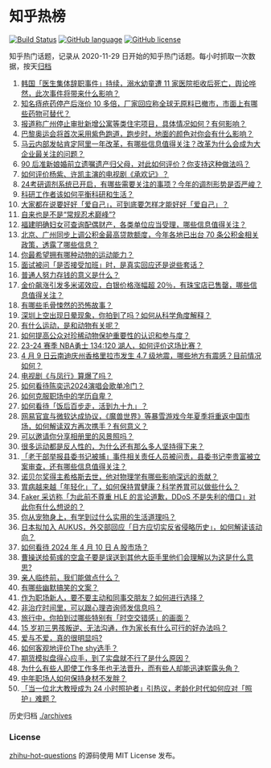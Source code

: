 # 知乎热榜
[![Build Status](https://github.com/ToWeLong/zhihu-hot-questions/workflows/CI/badge.svg)](https://github.com/ToWeLong/zhihu-hot-questions/actions)
[![GitHub language](https://img.shields.io/badge/language-golang-orange.svg)](https://golang.org/)
[![GitHub license](https://img.shields.io/github/license/ToWeLong/zhihu-hot-questions)](https://github.com/ToWeLong/zhihu-hot-questions/blob/main/LICENSE)

知乎热门话题，记录从 2020-11-29 日开始的知乎热门话题。每小时抓取一次数据，按天[归档](./archives)

<!-- BEGIN -->

1. [韩国「医生集体辞职事件」持续，溺水幼童遭 11 家医院拒收后死亡，舆论哗然，此次事件将带来什么影响？](https://www.zhihu.com/question/652458555)
1. [知名痔疮药停产后涨价 10 多倍，厂家回应称全球无原料已撤市，市面上有哪些药物可替代？](https://www.zhihu.com/question/652339591)
1. [报道称广州停止审批新增公寓等类住宅项目，具体情况如何？有何影响？](https://www.zhihu.com/question/652407552)
1. [巴黎奥运会将首次采用紫色跑道，跑步时，地面的颜色对你会有什么影响？](https://www.zhihu.com/question/652381331)
1. [马云内部发帖肯定阿里一年改革，有哪些信息值得关注？改革为什么会成为大企业最关注的问题？](https://www.zhihu.com/question/652456303)
1. [90 后准新娘婚前立遗嘱遗产归父母，对此如何评价？你支持这种做法吗？](https://www.zhihu.com/question/652379094)
1. [如何评价杨紫、许凯主演的电视剧《承欢记》？](https://www.zhihu.com/question/652389646)
1. [24考研调剂系统已开启，有哪些需要关注的事项？今年的调剂形势是否严峻？](https://www.zhihu.com/question/652187108)
1. [科研工作者该如何平衡科研和生活？](https://www.zhihu.com/question/652294237)
1. [大家都在说要好好「爱自己」，可到底要怎样才能好好「爱自己」？](https://www.zhihu.com/question/652297478)
1. [自来也是不是“常规忍术巅峰”?](https://www.zhihu.com/question/639172448)
1. [福建明确妇女可查询配偶财产，各类单位应当受理，哪些信息值得关注？](https://www.zhihu.com/question/652507587)
1. [北京、广州同步上调公积金最高贷款额度，今年各地已出台 70 条公积金相关政策，透露了哪些信息？](https://www.zhihu.com/question/652364268)
1. [你最希望拥有哪种动物的运动能力？](https://www.zhihu.com/question/652333009)
1. [面试被问「是否接受加班」时，是真实回应还是说些套话？](https://www.zhihu.com/question/651409430)
1. [普通人努力存钱的意义是什么？](https://www.zhihu.com/question/652182669)
1. [金价飙涨引发多米诺效应，白银价格涨幅超 20％，有珠宝店已售罄，哪些信息值得关注？](https://www.zhihu.com/question/652496414)
1. [有哪些毛骨悚然的恐怖故事？](https://www.zhihu.com/question/645530974)
1. [深圳上空出现日晕现象，你拍到了吗？如何从科学角度解释？](https://www.zhihu.com/question/652472012)
1. [有什么运动，是和动物有关呢？](https://www.zhihu.com/question/652274275)
1. [如何提高公众对珍稀动物保护重要性的认识和参与度？](https://www.zhihu.com/question/652450857)
1. [23-24 赛季 NBA勇士 134:120 湖人，如何评价这场比赛？](https://www.zhihu.com/question/652452509)
1. [4 月 9 日云南迪庆州香格里拉市发生 4.7 级地震，哪些地方有震感？目前情况如何？](https://www.zhihu.com/question/652417063)
1. [电视剧《与凤行》算爆了吗？](https://www.zhihu.com/question/649560355)
1. [如何看待陈奕迅2024演唱会歌单冷门？](https://www.zhihu.com/question/652417802)
1. [如何克服职场中的学历自卑？](https://www.zhihu.com/question/651207530)
1. [如何看待「饭后百步走，活到九十九」？](https://www.zhihu.com/question/650740172)
1. [网易官宣与微软达成协议，《魔兽世界》等暴雪游戏今年夏季将重返中国市场，如何解读双方再次携手？有何意义？](https://www.zhihu.com/question/652452659)
1. [可以邀请你分享相册里的风景照吗？](https://www.zhihu.com/question/652452058)
1. [很多运动都是反人性的，为什么还有那么多人坚持得下来？](https://www.zhihu.com/question/652366064)
1. [「老干部举报县委书记被捕」事件相关责任人员被问责，县委书记李贵富被立案审查，还有哪些信息值得关注？](https://www.zhihu.com/question/652409151)
1. [诺贝尔奖得主希格斯去世，他对物理学有哪些影响深远的贡献？](https://www.zhihu.com/question/652463411)
1. [胃病越来越「年轻化」了，如何保持胃健康？科学养胃可以做些什么？](https://www.zhihu.com/question/652368364)
1. [Faker 采访称「为此前不尊重 HLE 的言论道歉，DDoS 不是失利的借口」对此你有什么想说的？](https://www.zhihu.com/question/652340065)
1. [你从宠物身上，有学到过什么实用的生活道理吗？](https://www.zhihu.com/question/650460857)
1. [日本拟加入 AUKUS，外交部回应「日方应切实反省侵略历史」，如何解读该动向？](https://www.zhihu.com/question/652375536)
1. [如何看待 2024 年 4 月 10 日 A 股市场？](https://www.zhihu.com/question/652454654)
1. [曹操送给荀彧的空盒子要是误送到其他大臣手里他们会理解以为这是什么意思?](https://www.zhihu.com/question/651584811)
1. [亲人临终前，我们能做点什么？](https://www.zhihu.com/question/652366928)
1. [有哪些幽默搞笑的文案？](https://www.zhihu.com/question/647240488)
1. [作为职场新人，要不要主动和同事交朋友？如何进行选择？](https://www.zhihu.com/question/651409603)
1. [非治疗时间里，可以跟心理咨询师发信息吗？](https://www.zhihu.com/question/651999612)
1. [旅行中，你拍到过哪些特别有「时空交错感」的画面？](https://www.zhihu.com/question/649453508)
1. [15 岁初三男孩叛逆、无法沟通，作为家长有什么可行的好办法吗？](https://www.zhihu.com/question/651982405)
1. [爱与不爱，真的很明显吗?](https://www.zhihu.com/question/651075175)
1. [如何客观地评价The shy选手？](https://www.zhihu.com/question/652166063)
1. [期货模拟盘得心应手，到了实盘就不行了是什么原因？](https://www.zhihu.com/question/652462543)
1. [为什么有些人即使工作多年也无法晋升，而有些人却能迅速崭露头角？](https://www.zhihu.com/question/650617943)
1. [中年职场人如何保持身材不发胖？](https://www.zhihu.com/question/651186140)
1. [「当一位北大教授成为 24 小时照护者」引热议，老龄化时代如何应对「照护」难题？](https://www.zhihu.com/question/652468437)

<!-- END -->

历史归档 [./archives](./archives)


### License
[zhihu-hot-questions](https://github.com/towelong/zhihu-hot-questions) 的源码使用 MIT License 发布。